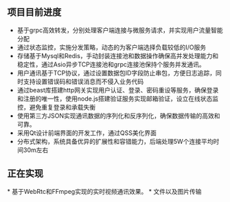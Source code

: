 ## 项目目前进度
* 基于grpc高效转发，分别处理客户端连接与微服务请求，并实现用户流量智能分配   <br>
* 通过状态监控，实施分发策略，动态的为客户端选择负载较低的I/O服务  <br>
*  存储基于Mysql和Redis，手动封装连接池和数据操作确保高并发处理能力和稳定性，通过Asio异步TCP连接池和grpc连接池保持个服务并发通讯。  <br> 
*  用户通讯基于TCP协议，通过设置数据包ID字段防止串包，方便日志追踪，同时支持设置错误码和错误消息而不侵入业务代码  <br>
* 通过beast库搭建http网关实现用户认证、登录、密码重设等服务，确保登录和注册的唯一性，使用node.js搭建验证服务实现邮箱验证，设立在线状态监控，避免重复登录和承载失衡  <br>
* 使用第三方JSON实现通讯数据的序列化和反序列化，确保数据传输的高效和可靠。  <br>
* 采用Qt设计前端界面的开发工作，通过QSS美化界面
* 分布式架构，系统具备优异的扩展性和容错能力，后端处理5W个连接平均时间30m左右
  
<h2>正在实现</h2>
* 基于WebRtc和FFmpeg实现的实时视频通讯效果。
* 文件以及图片传输  
